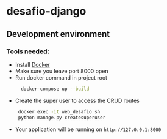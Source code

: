 # desafio-django

## Development environment
### Tools needed:
 * Install [Docker](https://docs.docker.com/compose/install/)
  * Make sure you leave port 8000 open
  * Run docker command in project root
    ```bash
      docker-compose up --build
    ``` 
 * Create the super user to access the CRUD routes
    ```bash
     docker exec -it web_desafio sh
     python manage.py createsuperuser
    ```
* Your application will be running on `http://127.0.0.1:8000`
